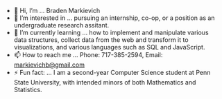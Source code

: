 - 👋 Hi, I’m ... Braden Markievich
- 👀 I’m interested in ... pursuing an internship, co-op, or a position as an undergraduate research assitant.
- 🌱 I’m currently learning ... how to implement and manipulate various data structures, collect data from the web and transform it to visualizations, and various languages such as SQL and JavaScript.
- 📫 How to reach me ... Phone: 717-385-2594, Email: markievichb@gmail.com
- ⚡ Fun fact: ... I am a second-year Computer Science student at Penn State University, with intended minors of both Mathematics and Statistics.

<!---
Braden-Markievich/Braden-Markievich is a ✨ special ✨ repository because its `README.md` (this file) appears on your GitHub profile.
You can click the Preview link to take a look at your changes.
--->
